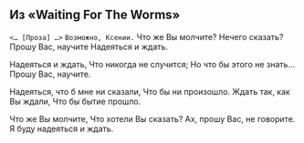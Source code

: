 [comment]: <> (@formatter:off)
[@author]: <> "Gargoyle"
[@date]: <> "2006-01-01 00:00"
[@genre]: <> "prose"

Из «Waiting For The Worms»
---

`<… [Проза] …>`
`Возможно, Ксении.`
Что же Вы молчите?
Нечего сказать?
Прошу Вас, научите
Надеяться и ждать.

Надеяться и ждать,
Что никогда не случится;
Но что бы этого не знать…
Прошу Вас, научите.

Надеяться, что б мне ни сказали,
Что бы ни произошло.
Ждать так, как Вы ждали,
 Что бы бытие прошло.

Что же Вы молчите,
Что хотели Вы сказать?
Ах, прошу Вас, не говорите.
Я буду надеяться и ждать.
